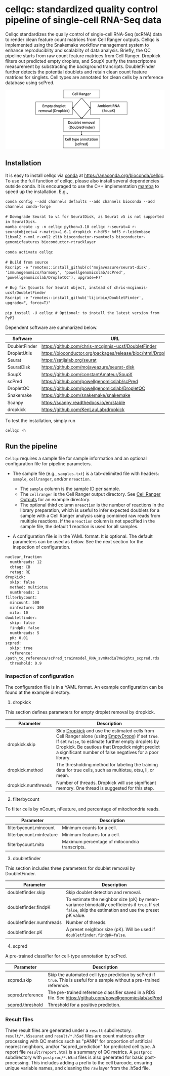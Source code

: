 # cellqc: standardized quality control pipeline of single-cell RNA-Seq data

Cellqc standardizes the qualiy control of single-cell RNA-Seq (scRNA) data to render clean feature count matrices from Cell Ranger outputs. Cellqc is implemented using the Snakemake workflow management system to enhance reproduciblity and scalablity of data analysis. Briefly, the QC pipeline starts from raw count feature matrices from Cell Ranger. Dropkick filters out predicted empty droplets, and SoupX purify the transcriptome measurement by substracting the background trancripts. DoubletFinder further detects the potential doublets and retain clean count feature matrices for singlets. Cell types are annotated for clean cells by a reference database using scPred.

![workflow](docs/workflow.png)

## Installation

It is easy to install cellqc via [conda](https://docs.conda.io/en/latest/miniconda.html) at https://anaconda.org/bioconda/cellqc. To use the full function of cellqc, please also install several dependencies outside conda. It is encouraged to use the C++ implementation [mamba](https://github.com/mamba-org/mamba) to speed up the installation. E.g.,

```
conda config --add channels defaults --add channels bioconda --add channels conda-forge

# Downgrade Seurat to v4 for SeuratDisk, as Seurat v5 is not supported in SeuratDisk.
mamba create -y -n cellqc python=3.10 cellqc r-seurat=4 r-seuratobject=4 r-matrix=1.6.1 dropkick r-hdf5r hdf5 r-leidenbase libxml2 r-xml r-xml2 zlib bioconductor-rsamtools bioconductor-genomicfeatures bioconductor-rtracklayer

conda activate cellqc

# Build from source
Rscript -e "remotes::install_github(c('mojaveazure/seurat-disk', 'immunogenomics/harmony', 'powellgenomicslab/scPred', 'powellgenomicslab/DropletQC'), upgrade=F)"

# Bug fix @counts for Seurat object, instead of chris-mcginnis-ucsf/DoubletFinder
Rscript -e "remotes::install_github('lijinbio/DoubletFinder', upgrade=F, force=T)"

pip install -U cellqc # Optional: to install the latest version from PyPI
```

Dependent software are summarized below.

| Software | URL |
|-------|-------|
| DoubletFinder | https://github.com/chris-mcginnis-ucsf/DoubletFinder |
| DropletUtils | https://bioconductor.org/packages/release/bioc/html/DropletUtils.html |
| Seurat | https://satijalab.org/seurat |
| SeuratDisk | https://github.com/mojaveazure/seurat-disk |
| SoupX | https://github.com/constantAmateur/SoupX |
| scPred | https://github.com/powellgenomicslab/scPred |
| DropletQC | https://github.com/powellgenomicslab/DropletQC|
| Snakemake | https://github.com/snakemake/snakemake |
| Scanpy | https://scanpy.readthedocs.io/en/stable |
| dropkick | https://github.com/KenLauLab/dropkick |

To test the installation, simply run

```
cellqc -h
```

## Run the pipeline

`Cellqc` requires a sample file for sample information and an optional configuration file for pipeline parameters.

- The sample file (e.g., `samples.txt`) is a tab-delimited file with headers: `sample`, `cellranger`, and/or `nreaction`.
    - The `sample` column is the sample ID per sample.
    - The `cellranger` is the Cell Ranger output directory. See [Cell Ranger Outputs](https://support.10xgenomics.com/single-cell-gene-expression/software/pipelines/latest/output/gex-outputs) for an example directory.
    - The optional third column `nreaction` is the number of reactions in the library preparation, which is useful to infer expected doublets for a sample with a Cell Ranger analysis using combined raw reads from multiple reactions. If the `nreaction` column is not specified in the sample file, the default 1 reaction is used for all samples.

- A configuration file is in the YAML format. It is optional. The default parameters can be used as below. See the next section for the inspection of configuration.

```
nuclear_fraction
  numthreads: 12
  cbtag: CB
  retag: RE
dropkick:
  skip: false
  method: multiotsu
  numthreads: 1
filterbycount:
  mincount: 500
  minfeature: 300
  mito: 10
doubletfinder:
  skip: false
  findpK: false
  numthreads: 5
  pK: 0.01
scpred:
  skip: true
  reference: /path_to_reference/scPred_trainmodel_RNA_svmRadialWeights_scpred.rds
  threshold: 0.9
```

### Inspection of configuration

The configuration file is in a YAML format. An example configuration can be found at the example directory. 

1. dropkick

This section defines parameters for empty droplet removal by dropkick.

| Parameter | Description |
|-------|-------|
| dropkick.skip | Skip [Dropkick](https://github.com/KenLauLab/dropkick) and use the estimated cells from Cell Ranger alone (using [EmptyDrops](https://support.10xgenomics.com/single-cell-gene-expression/software/pipelines/latest/algorithms/overview#cell_calling)) if set `true`. If set `false`, to estimate further empty droplets by Dropkick. Be cautious that Dropdick might predict a significant number of false negatives for a poor library. |
| dropkick.method | The thresholding method for labeling the training data for true cells, such as multiotsu, otsu, li, or mean. |
| dropkick.numthreads | Number of threads. Dropkick will use significant memory. One thread is suggested for this step. |

2. filterbycount

To filter cells by nCount, nFeature, and percentage of mitochondria reads.

| Parameter | Description |
|-------|-------|
| filterbycount.mincount | Minimum counts for a cell. |
| filterbycount.minfeature | Minimum features for a cell. |
| filterbycount.mito | Maximum percentage of mitocondria transcripts. |

3. doubletfinder

This section includes three parameters for doublet removal by DoubletFinder.

| Parameter | Description |
|-------|-------|
| doubletfinder.skip | Skip doublet detection and removal. |
| doubletfinder.findpK | To estimate the neighbor size (pK) by mean-variance bimodality coefficients if `true`. If set `false`, skip the estimation and use the preset pK value. |
| doubletfinder.numthreads | Number of threads. |
| doubletfinder.pK | A preset neighbor size (pK). Will be used if `doubletfinder.findpK=false`. |

4. scpred

A pre-trained classifier for cell-type annotation by scPred.

| Parameter | Description |
|-------|-------|
| scpred.skip | Skip the automated cell type prediction by scPred if `true`. This is useful for a sample without a pre-trained reference. |
| scpred.reference | The pre-trained reference classifier saved in a RDS file. See https://github.com/powellgenomicslab/scPred |
| scpred.threshold | Threshold for a positive prediction. |

### Result files

Three result files are generated under a `result` subdirectory. `result/*.h5seurat` and `result/*.h5ad` files are count matrices after processing with QC metrics such as "pANN" for proportion of artificial nearest neighbors, and/or "scpred_prediction" for predicted cell type. A report file `result/report.html` is a summary of QC metrics. A `postproc` subdirectory with `postproc/*.h5ad` files is also generated for basic post-processing. This includes adding a prefix to the cell barcode, ensuring unique variable names, and cleaning the `raw` layer from the .h5ad file.

<!--
### An example

This example demonstrates the pipeline on two AMD samples. The test data consists of Cell Ranger output directories of two AMD samples, as well as a pretrained calssifier for cell-type annotation.

https://bcm.box.com/s/nnlmgxh8avagje93cih20g1dsxx14if4

After feeding the file locations, a sample file (e.g., `samples.txt`) looks like below.

```samples.txt
sample	cellranger
AMD1	/path/to/cellranger/AMD1/outs
AMD2	/path/to/cellranger/AMD2/outs
```

Below command is to run the pipeline by the installed entrypoint `cellqc`.

```
cellqc -d "$outdir" -t 8 -- samples.txt # with default parameters
cellqc -d "$outdir" -t 8 -c config.yaml -- samples.txt # by customized parameters in config.yaml
```

A directed acyclic graph (DAG) of jobs will be generated. For example,

![DAG](docs/tests/dag.png)

A report of result files will be also produced, such as [report.html](https://github.com/lijinbio/cellqc/blob/master/docs/tests/report.html).

-->

